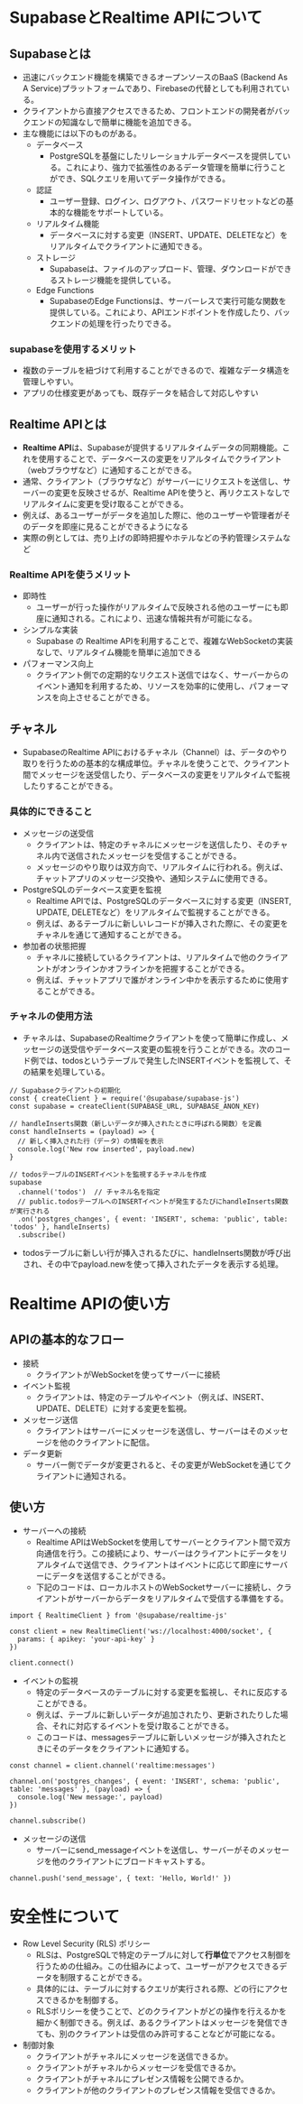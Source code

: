 # SupabaseとRealtime APIについて
## Supabaseとは
- 迅速にバックエンド機能を構築できるオープンソースのBaaS (Backend As A Service)プラットフォームであり、Firebaseの代替としても利用されている。
- クライアントから直接アクセスできるため、フロントエンドの開発者がバックエンドの知識なしで簡単に機能を追加できる。
- 主な機能には以下のものがある。
  - データベース
    - PostgreSQLを基盤にしたリレーショナルデータベースを提供している。これにより、強力で拡張性のあるデータ管理を簡単に行うことができ、SQLクエリを用いてデータ操作ができる。
  - 認証
    - ユーザー登録、ログイン、ログアウト、パスワードリセットなどの基本的な機能をサポートしている。
  - リアルタイム機能
    - データベースに対する変更（INSERT、UPDATE、DELETEなど）をリアルタイムでクライアントに通知できる。
  - ストレージ
    - Supabaseは、ファイルのアップロード、管理、ダウンロードができるストレージ機能を提供している。
  - Edge Functions
    - SupabaseのEdge Functionsは、サーバーレスで実行可能な関数を提供している。これにより、APIエンドポイントを作成したり、バックエンドの処理を行ったりできる。

### supabaseを使用するメリット
- 複数のテーブルを紐づけて利用することができるので、複雑なデータ構造を管理しやすい。
- アプリの仕様変更があっても、既存データを結合して対応しやすい

## Realtime APIとは 
- **Realtime API**は、Supabaseが提供するリアルタイムデータの同期機能。これを使用することで、データベースの変更をリアルタイムでクライアント（webブラウザなど）に通知することができる。
- 通常、クライアント（ブラウザなど）がサーバーにリクエストを送信し、サーバーの変更を反映させるが、Realtime APIを使うと、再リクエストなしでリアルタイムに変更を受け取ることができる。
- 例えば、あるユーザーがデータを追加した際に、他のユーザーや管理者がそのデータを即座に見ることができるようになる
- 実際の例としては、売り上げの即時把握やホテルなどの予約管理システムなど

### Realtime APIを使うメリット
- 即時性
    - ユーザーが行った操作がリアルタイムで反映される他のユーザーにも即座に通知される。これにより、迅速な情報共有が可能になる。
- シンプルな実装
    - Supabase の Realtime APIを利用することで、複雑なWebSocketの実装なしで、リアルタイム機能を簡単に追加できる
- パフォーマンス向上
    - クライアント側での定期的なリクエスト送信ではなく、サーバーからのイベント通知を利用するため、リソースを効率的に使用し、パフォーマンスを向上させることができる。

## チャネル
- SupabaseのRealtime APIにおけるチャネル（Channel）は、データのやり取りを行うための基本的な構成単位。チャネルを使うことで、クライアント間でメッセージを送受信したり、データベースの変更をリアルタイムで監視したりすることができる。
### 具体的にできること
- メッセージの送受信  
    - クライアントは、特定のチャネルにメッセージを送信したり、そのチャネル内で送信されたメッセージを受信することができる。
    - メッセージのやり取りは双方向で、リアルタイムに行われる。例えば、チャットアプリのメッセージ交換や、通知システムに使用できる。
- PostgreSQLのデータベース変更を監視
    - Realtime APIでは、PostgreSQLのデータベースに対する変更（INSERT, UPDATE, DELETEなど）をリアルタイムで監視することができる。
    - 例えば、あるテーブルに新しいレコードが挿入された際に、その変更をチャネルを通じて通知することができる。
- 参加者の状態把握
    - チャネルに接続しているクライアントは、リアルタイムで他のクライアントがオンラインかオフラインかを把握することができる。
    - 例えば、チャットアプリで誰がオンライン中かを表示するために使用することができる。
### チャネルの使用方法
- チャネルは、SupabaseのRealtimeクライアントを使って簡単に作成し、メッセージの送受信やデータベース変更の監視を行うことができる。次のコード例では、todosというテーブルで発生したINSERTイベントを監視して、その結果を処理している。

~~~
// Supabaseクライアントの初期化
const { createClient } = require('@supabase/supabase-js')
const supabase = createClient(SUPABASE_URL, SUPABASE_ANON_KEY)

// handleInserts関数（新しいデータが挿入されたときに呼ばれる関数）を定義
const handleInserts = (payload) => {
  // 新しく挿入された行（データ）の情報を表示
  console.log('New row inserted', payload.new)
}

// todosテーブルのINSERTイベントを監視するチャネルを作成
supabase
  .channel('todos')  // チャネル名を指定
  // public.todosテーブルへのINSERTイベントが発生するたびにhandleInserts関数が実行される
  .on('postgres_changes', { event: 'INSERT', schema: 'public', table: 'todos' }, handleInserts)
  .subscribe()  
~~~
- todosテーブルに新しい行が挿入されるたびに、handleInserts関数が呼び出され、その中でpayload.newを使って挿入されたデータを表示する処理。

# Realtime APIの使い方
## APIの基本的なフロー
- 接続
  - クライアントがWebSocketを使ってサーバーに接続
- イベント監視
  - クライアントは、特定のテーブルやイベント（例えば、INSERT、UPDATE、DELETE）に対する変更を監視。
- メッセージ送信
  - クライアントはサーバーにメッセージを送信し、サーバーはそのメッセージを他のクライアントに配信。
- データ更新
  - サーバー側でデータが変更されると、その変更がWebSocketを通じてクライアントに通知される。
## 使い方
- サーバーへの接続
  - Realtime APIはWebSocketを使用してサーバーとクライアント間で双方向通信を行う。この接続により、サーバーはクライアントにデータをリアルタイムで送信でき、クライアントはイベントに応じて即座にサーバーにデータを送信することができる。
  - 下記のコードは、ローカルホストのWebSocketサーバーに接続し、クライアントがサーバーからデータをリアルタイムで受信する準備をする。
~~~
import { RealtimeClient } from '@supabase/realtime-js'

const client = new RealtimeClient('ws://localhost:4000/socket', {
  params: { apikey: 'your-api-key' }
})

client.connect()
~~~

- イベントの監視
  - 特定のデータベースのテーブルに対する変更を監視し、それに反応することができる。
  - 例えば、テーブルに新しいデータが追加されたり、更新されたりした場合、それに対応するイベントを受け取ることができる。
  - このコードは、messagesテーブルに新しいメッセージが挿入されたときにそのデータをクライアントに通知する。
~~~
const channel = client.channel('realtime:messages')

channel.on('postgres_changes', { event: 'INSERT', schema: 'public', table: 'messages' }, (payload) => {
  console.log('New message:', payload)
})

channel.subscribe()
~~~

- メッセージの送信
  - サーバーにsend_messageイベントを送信し、サーバーがそのメッセージを他のクライアントにブロードキャストする。
~~~
channel.push('send_message', { text: 'Hello, World!' })
~~~

# 安全性について
- Row Level Security (RLS) ポリシー
  - RLSは、PostgreSQLで特定のテーブルに対して**行単位**でアクセス制御を行うための仕組み。この仕組みによって、ユーザーがアクセスできるデータを制限することができる。
  - 具体的には、テーブルに対するクエリが実行される際、どの行にアクセスできるかを制御する。
  - RLSポリシーを使うことで、どのクライアントがどの操作を行えるかを細かく制御できる。例えば、あるクライアントはメッセージを発信できても、別のクライアントは受信のみ許可することなどが可能になる。
- 制御対象
  - クライアントがチャネルにメッセージを送信できるか。
  - クライアントがチャネルからメッセージを受信できるか。
  - クライアントがチャネルにプレゼンス情報を公開できるか。
  - クライアントが他のクライアントのプレゼンス情報を受信できるか。
